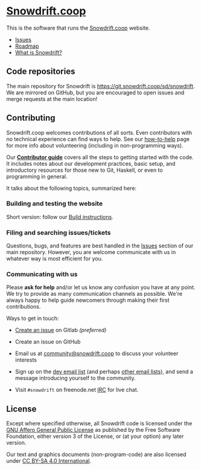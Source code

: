 # [Snowdrift.coop]

This is the software that runs the [Snowdrift.coop] website.

* [Issues]
* [Roadmap]
* [What is Snowdrift?]

## Code repositories

The main repository for Snowdrift is https://git.snowdrift.coop/sd/snowdrift. We
are mirrored on GitHub, but you are encouraged to open issues and merge requests
at the main location!

## Contributing

Snowdrift.coop welcomes contributions of all sorts. Even contributors with no
technical experience can find ways to help. See our [how-to-help] page for more
info about volunteering (including in non-programming ways).

Our **[Contributor guide]** covers all the steps to getting started with the
code. It includes notes about our development practices, basic setup, and
introductory resources for those new to Git, Haskell, or even to programming
in general.

It talks about the following topics, summarized here:

### Building and testing the website

Short version: follow our [Build instructions].

### Filing and searching issues/tickets

Questions, bugs, and features are best handled in the [Issues] section of our
main repository. However, you are welcome communicate with us in whatever way is
most efficient for you.

### Communicating with us

Please **ask for help** and/or let us know any confusion you have at any point.
We try to provide as many communication channels as possible. We're always happy
to help guide newcomers through making their first contributions.

Ways to get in touch:

* [Create an issue] on Gitlab *(preferred)*

* Create an issue on GitHub

* Email us at <community@snowdrift.coop> to discuss your volunteer interests

* Sign up on the [dev email list] (and perhaps [other email lists]), and send a
  message introducing yourself to the community.

* Visit `#snowdrift` on freenode.net [IRC] for live chat.

License
-------

Except where specified otherwise, all Snowdrift code is licensed under the
[GNU Affero General Public License](LICENSE.md) as published by the Free
Software Foundation, either version 3 of the License, or (at your option) any
later version.

Our text and graphics documents (non-program-code) are also licensed under
[CC BY-SA 4.0 International].

[Build instructions]: BUILD.md
[CC BY-SA 4.0 International]: https://creativecommons.org/licenses/by-sa/4.0
[Contributor guide]: CONTRIBUTING.md
[Create an issue]: https://git.snowdrift.coop/sd/snowdrift/issues/new
[GitHub]: https://github.com/snowdriftcoop/snowdrift
[Haskell]: https://www.haskell.org/
[IRC]: https://wiki.snowdrift.coop/community/irc
[Issues]: https://git.snowdrift.coop/sd/snowdrift/issues
[Roadmap]: https://tree.taiga.io/project/snowdrift/epics
[Snowdrift.coop]: https://snowdrift.coop/
[What is Snowdrift?]: https://snowdrift.coop/about
[Yesod web framework]: http://www.yesodweb.com/
[dev email list]: https://lists.snowdrift.coop/mailman/listinfo/dev
[git.snowdrift.coop]: https://git.snowdrift.coop/sd
[how-to-help]: https://wiki.snowdrift.coop/community/how-to-help
[introduction]: https://wiki.snowdrift.coop/about
[other email lists]: https://lists.snowdrift.coop/
[ticket system at Taiga.io]: https://tree.taiga.io/project/snowdrift-dev/issues
